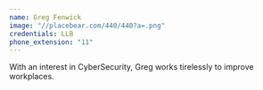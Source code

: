 ```yaml
---
name: Greg Fenwick
image: "//placebear.com/440/440?a=.png"
credentials: LLB
phone_extension: "11"
---
```


With an interest in CyberSecurity, Greg works tirelessly to improve workplaces.